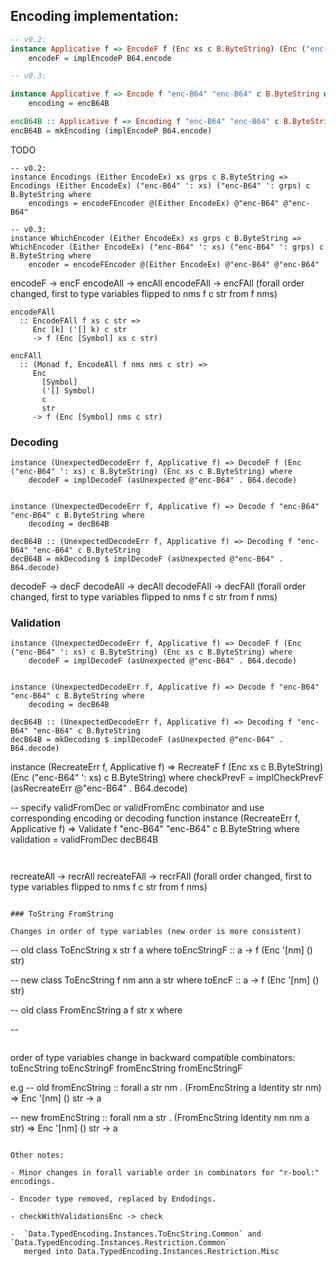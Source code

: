 

## Encoding implementation:

```Haskell
-- v0.2:
instance Applicative f => EncodeF f (Enc xs c B.ByteString) (Enc ("enc-B64" ': xs) c B.ByteString) where
    encodeF = implEncodeP B64.encode 

-- v0.3:

instance Applicative f => Encode f "enc-B64" "enc-B64" c B.ByteString where
    encoding = encB64B

encB64B :: Applicative f => Encoding f "enc-B64" "enc-B64" c B.ByteString
encB64B = mkEncoding (implEncodeP B64.encode)


```

TODO
```
-- v0.2:
instance Encodings (Either EncodeEx) xs grps c B.ByteString => Encodings (Either EncodeEx) ("enc-B64" ': xs) ("enc-B64" ': grps) c B.ByteString where
    encodings = encodeFEncoder @(Either EncodeEx) @"enc-B64" @"enc-B64"

-- v0.3:
instance WhichEncoder (Either EncodeEx) xs grps c B.ByteString => WhichEncoder (Either EncodeEx) ("enc-B64" ': xs) ("enc-B64" ': grps) c B.ByteString where
    encoder = encodeFEncoder @(Either EncodeEx) @"enc-B64" @"enc-B64"
```

encodeF -> encF
encodeAll -> encAll 
encodeFAll -> encFAll (forall order changed, first to type variables flipped to nms f c str from f nms)

```
encodeFAll
  :: EncodeFAll f xs c str =>
     Enc [k] ('[] k) c str
     -> f (Enc [Symbol] xs c str)

encFAll
  :: (Monad f, EncodeAll f nms nms c str) =>
     Enc
       [Symbol]
       ('[] Symbol)
       c
       str
     -> f (Enc [Symbol] nms c str)     
```

### Decoding

```
instance (UnexpectedDecodeErr f, Applicative f) => DecodeF f (Enc ("enc-B64" ': xs) c B.ByteString) (Enc xs c B.ByteString) where
    decodeF = implDecodeF (asUnexpected @"enc-B64" . B64.decode) 


instance (UnexpectedDecodeErr f, Applicative f) => Decode f "enc-B64" "enc-B64" c B.ByteString where
    decoding = decB64B

decB64B :: (UnexpectedDecodeErr f, Applicative f) => Decoding f "enc-B64" "enc-B64" c B.ByteString
decB64B = mkDecoding $ implDecodeF (asUnexpected @"enc-B64" . B64.decode)

```

decodeF -> decF
decodeAll -> decAll 
decodeFAll -> decFAll (forall order changed, first to type variables flipped to nms f c str from f nms)


### Validation
```
instance (UnexpectedDecodeErr f, Applicative f) => DecodeF f (Enc ("enc-B64" ': xs) c B.ByteString) (Enc xs c B.ByteString) where
    decodeF = implDecodeF (asUnexpected @"enc-B64" . B64.decode) 


instance (UnexpectedDecodeErr f, Applicative f) => Decode f "enc-B64" "enc-B64" c B.ByteString where
    decoding = decB64B

decB64B :: (UnexpectedDecodeErr f, Applicative f) => Decoding f "enc-B64" "enc-B64" c B.ByteString
decB64B = mkDecoding $ implDecodeF (asUnexpected @"enc-B64" . B64.decode)

```
instance (RecreateErr f, Applicative f) => RecreateF f (Enc xs c B.ByteString) (Enc ("enc-B64" ': xs) c B.ByteString) where
    checkPrevF = implCheckPrevF (asRecreateErr @"enc-B64" .  B64.decode) 


-- specify validFromDec or validFromEnc combinator and use corresponding encoding or decoding function
instance (RecreateErr f, Applicative f) => Validate f "enc-B64" "enc-B64" c B.ByteString where
    validation = validFromDec decB64B
```


```
recreateAll -> recrAll 
recreateFAll -> recrFAll (forall order changed, first to type variables flipped to nms f c str from f nms)
```

### ToString FromString

Changes in order of type variables (new order is more consistent)
```
-- old
class ToEncString x str f a where
    toEncStringF :: a -> f (Enc '[nm] () str)

-- new
class ToEncString f nm ann a str where
    toEncF :: a -> f (Enc '[nm] () str)

-- old
class FromEncString a f str x where

--

```

```
order of type variables change in backward compatible combinators: 
toEncString
toEncStringF 
fromEncString
fromEncStringF

e.g
-- old
fromEncString :: forall a str nm . (FromEncString a Identity str nm) => Enc '[nm] () str -> a

-- new
fromEncString :: forall nm a str  . (FromEncString Identity nm nm a str) => Enc '[nm] () str -> a

```

Other notes:

- Minor changes in forall variable order in combinators for "r-bool:" encodings.

- Encoder type removed, replaced by Endodings.

- checkWithValidationsEnc -> check

-  `Data.TypedEncoding.Instances.ToEncString.Common` and `Data.TypedEncoding.Instances.Restriction.Common`
   merged into Data.TypedEncoding.Instances.Restriction.Misc
